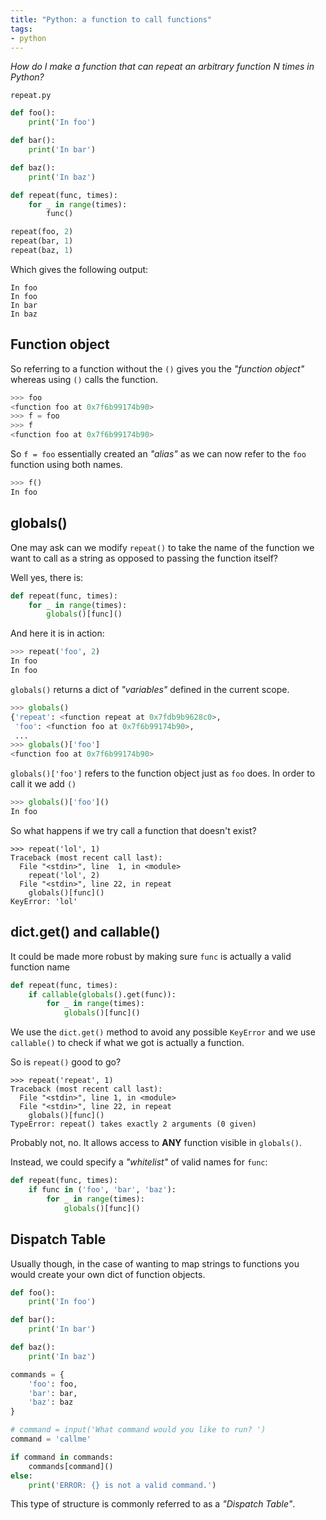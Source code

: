 ```yaml
---
title: "Python: a function to call functions"
tags: 
- python
---
```


<em>How do I make a function that can repeat an arbitrary function 
N times in Python?</em>

`repeat.py`

```python
def foo():
    print('In foo')

def bar():
    print('In bar')

def baz():
    print('In baz')

def repeat(func, times):
    for _ in range(times):
        func()

repeat(foo, 2)
repeat(bar, 1)
repeat(baz, 1)
```

Which gives the following output:

    In foo
    In foo
    In bar
    In baz

## Function object

So referring to a function without the `()` gives you the
<em>"function object"</em> whereas using `()` calls the function.

```python
>>> foo
<function foo at 0x7f6b99174b90>
>>> f = foo
>>> f
<function foo at 0x7f6b99174b90>
```

So `f = foo` essentially created an <em>"alias"</em> as we can now refer to
the `foo` function using both names. 

```python
>>> f()
In foo
```

## globals()

One may ask can we modify `repeat()` to take the name of the function we want to call
as a string as opposed to passing the function itself? 

Well yes, there is:

```python
def repeat(func, times):
    for _ in range(times):
        globals()[func]()
```

And here it is in action:

```python
>>> repeat('foo', 2)
In foo
In foo
```

`globals()` returns a dict of <em>"variables"</em> defined in the current scope.

```python
>>> globals()
{'repeat': <function repeat at 0x7fdb9b9628c0>, 
 'foo': <function foo at 0x7f6b99174b90>,
 ...
>>> globals()['foo']
<function foo at 0x7f6b99174b90>
```

`globals()['foo']` refers to the function object just as `foo`
does. In order to call it we add `()`

```python
>>> globals()['foo']()
In foo
```

So what happens if we try call a function that doesn't exist?

```
>>> repeat('lol', 1)
Traceback (most recent call last):
  File "<stdin>", line  1, in <module>
    repeat('lol', 2)
  File "<stdin>", line 22, in repeat
    globals()[func]()
KeyError: 'lol'
```

## dict.get() and callable()

It could be made more robust by making sure `func` is actually a valid function name

```python
def repeat(func, times):
    if callable(globals().get(func)):
        for _ in range(times):
            globals()[func]()
```

We use the `dict.get()` method to avoid any possible `KeyError` and we use `callable()`
to check if what we got is actually a function.

So is `repeat()` good to go?

```
>>> repeat('repeat', 1)
Traceback (most recent call last):
  File "<stdin>", line 1, in <module>
  File "<stdin>", line 22, in repeat
    globals()[func]()
TypeError: repeat() takes exactly 2 arguments (0 given)
```

Probably not, no. It allows access to <strong>ANY</strong> function visible in `globals()`.

Instead, we could specify a <em>"whitelist"</em> of valid names for `func`:

```python
def repeat(func, times):
    if func in ('foo', 'bar', 'baz'):
        for _ in range(times):
            globals()[func]()
```

## Dispatch Table

Usually though, in the case of wanting to map strings to functions you would 
create your own dict of function objects.

```python
def foo():
    print('In foo')

def bar():
    print('In bar')

def baz():
    print('In baz')

commands = {
    'foo': foo,
    'bar': bar,
    'baz': baz
}

# command = input('What command would you like to run? ')
command = 'callme'

if command in commands:
    commands[command]()
else:
    print('ERROR: {} is not a valid command.')
```

This type of structure is commonly referred to as a <em>"Dispatch Table"</em>.

